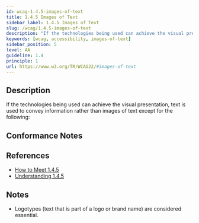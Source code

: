```yaml
---
id: wcag-1.4.5-images-of-text
title: 1.4.5 Images of Text
sidebar_label: 1.4.5 Images of Text
slug: /wcag/1.4.5-images-of-text
description: "If the technologies being used can achieve the visual presentation, text is used to convey information rather than images of text except for the following:"
keywords: [wcag, accessibility, images-of-text]
sidebar_position: 5
level: AA
guideline: 1.4
principle: 1
url: https://www.w3.org/TR/WCAG22/#images-of-text
---
```


## Description

If the technologies being used can achieve the visual presentation, text is used to convey information rather than images of text except for the following:

## Conformance Notes

<Project name="ads">
</Project>

<Project name="scix">
  <Support/>
</Project>

## References

- [How to Meet 1.4.5](https://www.w3.org/WAI/WCAG22/quickref/#images-of-text)
- [Understanding 1.4.5](https://www.w3.org/WAI/WCAG22/Understanding/images-of-text.html)

## Notes

- Logotypes (text that is part of a logo or brand name) are considered essential.
